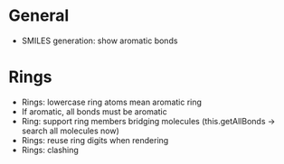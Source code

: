 # General
- SMILES generation: show aromatic bonds

# Rings
- Rings: lowercase ring atoms mean aromatic ring
- If aromatic, all bonds must be aromatic
- Ring: support ring members bridging molecules (this.getAllBonds -> search all molecules now)
- Rings: reuse ring digits when rendering
- Rings: clashing